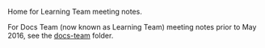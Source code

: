 Home for Learning Team meeting notes.

For Docs Team (now known as Learning Team) meeting notes prior to May 2016, see the [docs-team](/docs-team) folder.
